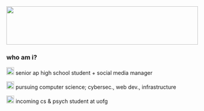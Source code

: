 <img src="https://i.imgur.com/7cc4D3p.gif" width = "500" height="100">

### who am i?
<img src="https://cdn3.emoji.gg/emojis/2263-payphone.gif" width="20" height="20"> senior ap high school student + social media manager

<img src="https://cdn3.emoji.gg/emojis/7550-boombox.gif" width="20" height="20"> pursuing computer science; cybersec., web dev., infrastructure

<img src="https://cdn3.emoji.gg/emojis/7550-pinkboombox.png" width="20" height="20"> incoming cs & psych student at uofg
